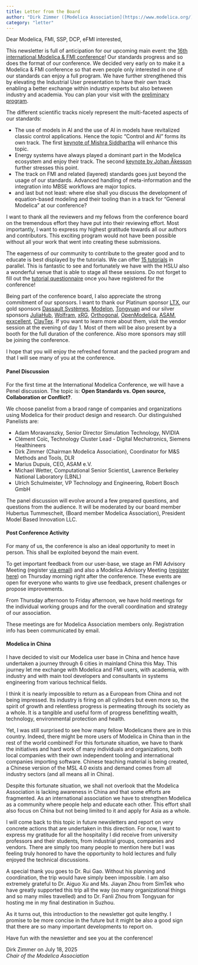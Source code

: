 ```yaml
---
title: Letter from the Board
author: "Dirk Zimmer ([Modelica Association](https://www.modelica.org/))"
category: "letter"
---
```

Dear Modelica, FMI, SSP, DCP, eFMI interested,

This newsletter is full of anticipation for our upcoming main event: the [16th international Modelica & FMI conference](https://modelica.org/events/modelica2025/)!
Our standards progress and so does the format of our conference. We decided very early on to make it a Modelica & FMI conference so that even people only interested in one of our standards can enjoy a full program. We have further strengthened this by elevating the Industrial User presentation to have their own track enabling a better exchange within industry experts but also between industry and academia. You can plan your visit with the [preliminary program](https://modelica.org/events/modelica2025/16thModelicaFMI_PrelProgram.pdf).



The different scientific tracks nicely represent the multi-faceted aspects of our standards: 

- The use of models in AI and the use of AI in models have revitalized classic control applications. Hence the topic “Control and AI” forms its own track. The first [keynote of Mishra Siddhartha](https://modelica.org/events/modelica2025/#keynotes) will enhance this topic.
- Energy systems have always played a dominant part in the Modelica ecosystem and enjoy their track. The second [keynote by Johan Åkesson](https://modelica.org/events/modelica2025/#keynotes) further stresses this point.
- The track on FMI and related (layered) standards goes just beyond the usage of our standards. Advanced handling of meta-information and the integration into MBSE workflows are major topics.
- and last but not least: where else shall you discuss the development of equation-based modeling and their tooling than in a track for “General Modelica” at our conference?

I want to thank all the reviewers and my fellows from the conference board on the tremendous effort they have put into their reviewing effort. Most importantly, I want to express my highest gratitude towards all our authors and contributors. This exciting program would not have been possible without all your work that went into creating these submissions. 

The eagerness of our community to contribute to the greater good and to educate is best displayed by the tutorials. We can offer [15 tutorials](https://modelica.org/events/modelica2025/Tutorial_Abstracts_16th_Modelica_and_FMI_Conference.pdf) in parallel. This is fantastic to see and fortunately we have with the HSLU also a wonderful venue that is able to stage all these sessions. Do not forget to fill out the [tutorial questionnaire](https://terminplaner6.dfn.de/en/e/d590fb98fe94c51b446157009fca9395-1294761) once you have registered for the conference!

Being part of the conference board, I also appreciate the strong commitment of our sponsors. I want to thank our Platinum sponsor [LTX](https://www.ltx.de/english.html), our gold sponsors [Dassault Systèmes](https://www.3ds.com/), [Modelon](https://modelon.com/), [Tongyuan](https://www.tongyuan.cc/)  and our silver sponsors [JuliaHub](https://juliahub.com/), [Wolfram](https://www.wolfram.com/index.en.html?source=footer), [xRG](https://xrg-simulation.de/en), [Orthogonal](https://www.orthogonal.dev/), [OpenModelica](https://openmodelica.org/), [ASAM](https://www.asam.net/),  [exxcellent](https://www.exxcellent.de/), [ClayTex](https://www.claytex.com/). If you want to learn more about them, visit the vendor session at the evening of day 1.  Most of them will be also present by a booth for the full duration of the conference. Also more sponsors may still be joining the conference.

I hope that you will enjoy the refreshed format and the packed program and that I will see many of you at the conference.

#### Panel Discussion

For the first time at the International Modelica Conference, we will have a Penel discussion. The topic is: **Open Standards vs. Open source, Collaboration or Conflict?**.

We choose panelist from a braod range of companies and organizations using Modelica for their product design and research. Our distinguished Panelists are:

- Adam Moravanszky, Senior Director Simulation Technology,  NVIDIA
- Clément Coïc, Technology Cluster Lead - Digital Mechatronics, Siemens Healthineers
- Dirk Zimmer (Chairman Modelica Association), Coordinator for M&S Methods and Tools, DLR
- Marius Dupuis, CEO, ASAM e.V.
- Michael Wetter, Computational Senior Scientist, Lawrence Berkeley National Laboratory (LBNL)
- Ulrich Schulmeister, VP Technology and Engineering, Robert Bosch GmbH

The panel discussion will evolve around a few prepared questions, and questions from the audience. It will be moderated by our board member Hubertus Tummescheit, (Board member Modelica Association), President Model Based Innovation LLC. 

#### Post Conference Activity

For many of us, the conference is also an ideal opportunity to meet in person. This shall be exploited beyond the main event.

To get important feedback from our user-base, we stage an FMI Advisory Meeting (register [via email](mailto:contact@fmi-standard.org)) and also a Modelica Advisory Meeting ([register here](https://terminplaner6.dfn.de/en/b/b8ceacb2fd2032bbbf901583f997f728-1284258)) on Thursday morning right after the conference. These events are open for everyone who wants to give use feedback, present challenges or propose improvements.

From Thursday afternoon to Friday afternoon, we have hold meetings for the individual working groups and for the overall coordination and strategy of our association.

These meetings are for Modelica Association members only. Registration info has been communicated by email.

#### Modelica in China

I have decided to visit our Modelica user base in China and hence have undertaken a journey through 6 cities in mainland China this May. This journey let me exchange with Modelica and FMI users, with academia, with industry and with main tool developers and consultants in systems engineering from various technical fields.

I think it is nearly impossible to return as a European from China and not being impressed. Its industry is firing on all cylinders but even more so, the spirit of growth and relentless progress is permeating through its society as a whole. It is a tangible and useful form of progress benefitting wealth, technology, environmental protection and health.

Yet, I was still surprised to see how many fellow Modelicans there are in this country. Indeed, there might be more users of Modelica in China than in the rest of the world combined! For this fortunate situation, we have to thank the initiatives and hard work of many individuals and organizations, both local companies with their own independent tooling and international companies importing software. Chinese teaching material is being created, a Chinese version of the MSL 4.0 exists and demand comes from all industry sectors (and all means all in China).

Despite this fortunate situation, we shall not overlook that the Modelica Association is lacking awareness in China and that some efforts are fragmented. As an international association we have to strengthen Modelica as a community where people help and educate each other. This effort shall also focus on China but not being limited to it and apply for Asia as a whole.  

I will come back to this topic in future newsletters and report on very concrete actions that are undertaken in this direction. For now, I want to express my gratitude for all the hospitality I did receive from university professors and their students, from industrial groups, companies and vendors. There are simply too many people to mention here but I was feeling truly honored to have the opportunity to hold lectures and fully enjoyed the technical discussions.

A special thank you goes to Dr. Rui Gao. Without his planning and coordination, the trip would have simply been impossible. I am also extremely grateful to Dr. Aiguo Xu and Ms. Jiayan Zhou from SimTek who have greatly supported this trip all the way (so many organizational things and so many miles travelled) and to Dr. Fanli Zhou from Tongyuan for hosting me in my final destination in Suzhou.

As it turns out, this introduction to the newsletter got quite lengthy. I promise to be more concise in the future but it might be also a good sign that there are so many important developments to report on.

Have fun with the newsletter and see you at the conference!

Dirk Zimmer on July 18, 2025 \
*Chair of the Modelica Association*
